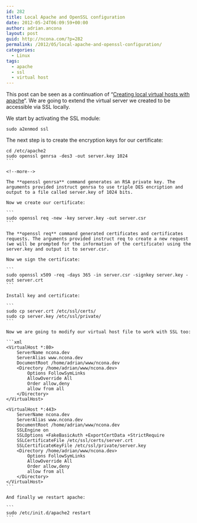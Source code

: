 ```yaml
---
id: 282
title: Local Apache and OpenSSL configuration
date: 2012-05-24T06:09:59+00:00
author: adrian.ancona
layout: post
guid: http://ncona.com/?p=282
permalink: /2012/05/local-apache-and-openssl-configuration/
categories:
  - Linux
tags:
  - apache
  - ssl
  - virtual host
---
```

This post can be seen as a continuation of &#8220;[Creating local virtual hosts with apache](http://ncona.com/2011/06/creating-local-virtual-hosts-with-apache/)&#8220;. We are going to extend the virtual server we created to be accessible via SSL locally.

We start by activating the SSL module:

```
sudo a2enmod ssl
```

The next step is to create the encryption keys for our certificate:

````
cd /etc/apache2
sudo openssl genrsa -des3 -out server.key 1024
```

<!--more-->

The **openssl genrsa** command generates an RSA private key. The arguments provided instruct genrsa to use triple DES encription and output to a file called server.key of 1024 bits.

Now we create our certificate:

```
sudo openssl req -new -key server.key -out server.csr
```

The **openssl req** command generated certificates and certificates requests. The arguments provided instruct req to create a new request (we will be prompted for the information of the certificate) using the server.key and output it to server.csr.

Now we sign the certificate:

```
sudo openssl x509 -req -days 365 -in server.csr -signkey server.key -out server.crt
```

Install key and certificate:

```
sudo cp server.crt /etc/ssl/certs/
sudo cp server.key /etc/ssl/private/
```

Now we are going to modify our virtual host file to work with SSL too:

```xml
<VirtualHost *:80>
    ServerName ncona.dev
    ServerAlias www.ncona.dev
    DocumentRoot /home/adrian/www/ncona.dev
    <Directory /home/adrian/www/ncona.dev>
        Options FollowSymLinks
        AllowOverride All
        Order allow,deny
        allow from all
    </Directory>
</VirtualHost>

<VirtualHost *:443>
    ServerName ncona.dev
    ServerAlias www.ncona.dev
    DocumentRoot /home/adrian/www/ncona.dev
    SSLEngine on
    SSLOptions +FakeBasicAuth +ExportCertData +StrictRequire
    SSLCertificateFile /etc/ssl/certs/server.crt
    SSLCertificateKeyFile /etc/ssl/private/server.key
    <Directory /home/adrian/www/ncona.dev>
        Options FollowSymLinks
        AllowOverride All
        Order allow,deny
        allow from all
    </Directory>
</VirtualHost>
```

And finally we restart apache:

```
sudo /etc/init.d/apache2 restart
```
